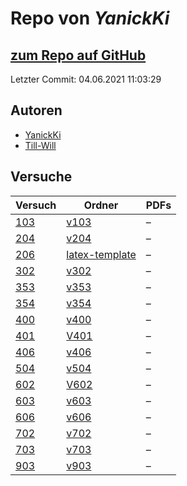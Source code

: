# Repo von *YanickKi*

## [zum Repo auf GitHub](https://github.com/YanickKi/AP_T_Y)

Letzter Commit: 04.06.2021 11:03:29

## Autoren
- [YanickKi](https://github.com/YanickKi)
- [Till-Will](https://github.com/Till-Will)

## Versuche

|       Versuch       |                                   Ordner                                    |PDFs|
|---------------------|-----------------------------------------------------------------------------|----|
|[103](../versuch/103)|[v103](https://github.com/YanickKi/AP_T_Y/tree/main/v103)                    |–   |
|[204](../versuch/204)|[v204](https://github.com/YanickKi/AP_T_Y/tree/main/v204)                    |–   |
|[206](../versuch/206)|[latex-template](https://github.com/YanickKi/AP_T_Y/tree/main/latex-template)|–   |
|[302](../versuch/302)|[v302](https://github.com/YanickKi/AP_T_Y/tree/main/v302)                    |–   |
|[353](../versuch/353)|[v353](https://github.com/YanickKi/AP_T_Y/tree/main/v353)                    |–   |
|[354](../versuch/354)|[v354](https://github.com/YanickKi/AP_T_Y/tree/main/v354)                    |–   |
|[400](../versuch/400)|[v400](https://github.com/YanickKi/AP_T_Y/tree/main/v400)                    |–   |
|[401](../versuch/401)|[V401](https://github.com/YanickKi/AP_T_Y/tree/main/V401)                    |–   |
|[406](../versuch/406)|[v406](https://github.com/YanickKi/AP_T_Y/tree/main/v406)                    |–   |
|[504](../versuch/504)|[v504](https://github.com/YanickKi/AP_T_Y/tree/main/v504)                    |–   |
|[602](../versuch/602)|[V602](https://github.com/YanickKi/AP_T_Y/tree/main/V602)                    |–   |
|[603](../versuch/603)|[v603](https://github.com/YanickKi/AP_T_Y/tree/main/v603)                    |–   |
|[606](../versuch/606)|[v606](https://github.com/YanickKi/AP_T_Y/tree/main/v606)                    |–   |
|[702](../versuch/702)|[v702](https://github.com/YanickKi/AP_T_Y/tree/main/v702)                    |–   |
|[703](../versuch/703)|[v703](https://github.com/YanickKi/AP_T_Y/tree/main/v703)                    |–   |
|[903](../versuch/903)|[v903](https://github.com/YanickKi/AP_T_Y/tree/main/v903)                    |–   |
